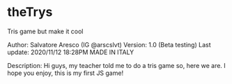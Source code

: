 # theTrys
Tris game but make it cool

Author: Salvatore Aresco (IG @arscslvt)
Version: 1.0 (Beta testing)
Last update: 2020/11/12 18:28PM
MADE IN ITALY

Description:
Hi guys, my teacher told me to do a tris game so, here we are.
I hope you enjoy, this is my first JS game!
